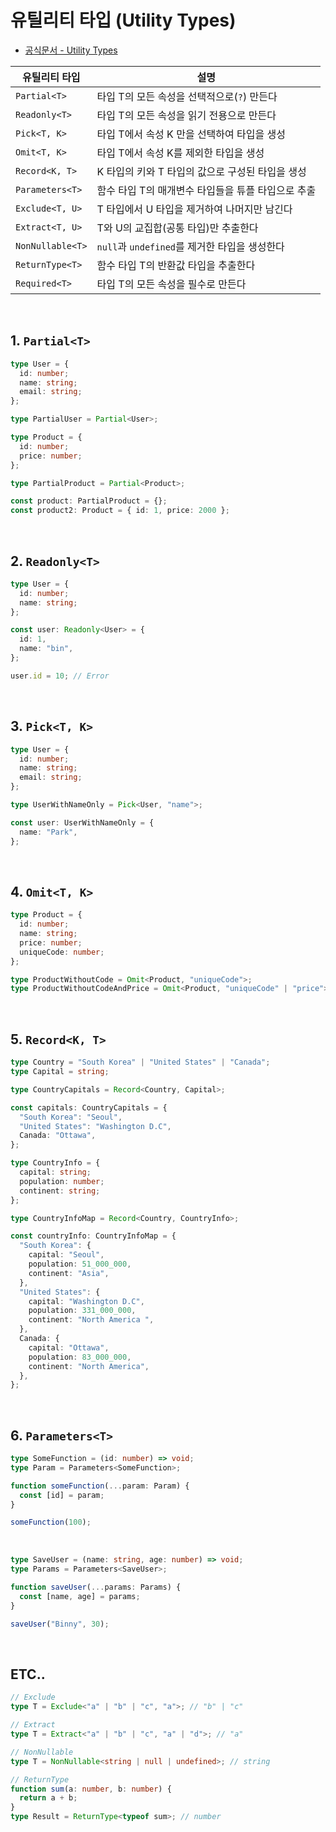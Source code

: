 # 유틸리티 타입 (Utility Types)

- [공식문서 - Utility Types](https://www.typescriptlang.org/ko/docs/handbook/utility-types.html)

| 유틸리티 타입    | 설명                                               |
| ---------------- | -------------------------------------------------- |
| `Partial<T>`     | 타입 T의 모든 속성을 선택적으로(`?`) 만든다        |
| `Readonly<T>`    | 타입 T의 모든 속성을 읽기 전용으로 만든다          |
| `Pick<T, K>`     | 타입 T에서 속성 K 만을 선택하여 타입을 생성        |
| `Omit<T, K>`     | 타입 T에서 속성 K를 제외한 타입을 생성             |
| `Record<K, T>`   | K 타입의 키와 T 타입의 값으로 구성된 타입을 생성   |
| `Parameters<T>`  | 함수 타입 T의 매개변수 타입들을 튜플 타입으로 추출 |
| `Exclude<T, U>`  | T 타입에서 U 타입을 제거하여 나머지만 남긴다       |
| `Extract<T, U>`  | T와 U의 교집합(공통 타입)만 추출한다               |
| `NonNullable<T>` | `null`과 `undefined`를 제거한 타입을 생성한다      |
| `ReturnType<T>`  | 함수 타입 T의 반환값 타입을 추출한다               |
| `Required<T>`    | 타입 T의 모든 속성을 필수로 만든다                 |

<br>

## 1. `Partial<T>`

```ts
type User = {
  id: number;
  name: string;
  email: string;
};

type PartialUser = Partial<User>;

type Product = {
  id: number;
  price: number;
};

type PartialProduct = Partial<Product>;

const product: PartialProduct = {};
const product2: Product = { id: 1, price: 2000 };
```

<br>

## 2. `Readonly<T>`

```ts
type User = {
  id: number;
  name: string;
};

const user: Readonly<User> = {
  id: 1,
  name: "bin",
};

user.id = 10; // Error
```

<br>

## 3. `Pick<T, K>`

```ts
type User = {
  id: number;
  name: string;
  email: string;
};

type UserWithNameOnly = Pick<User, "name">;

const user: UserWithNameOnly = {
  name: "Park",
};
```

<br>

## 4. `Omit<T, K>`

```ts
type Product = {
  id: number;
  name: string;
  price: number;
  uniqueCode: number;
};

type ProductWithoutCode = Omit<Product, "uniqueCode">;
type ProductWithoutCodeAndPrice = Omit<Product, "uniqueCode" | "price">;
```

<br>

## 5. `Record<K, T>`

```ts
type Country = "South Korea" | "United States" | "Canada";
type Capital = string;

type CountryCapitals = Record<Country, Capital>;

const capitals: CountryCapitals = {
  "South Korea": "Seoul",
  "United States": "Washington D.C",
  Canada: "Ottawa",
};

type CountryInfo = {
  capital: string;
  population: number;
  continent: string;
};

type CountryInfoMap = Record<Country, CountryInfo>;

const countryInfo: CountryInfoMap = {
  "South Korea": {
    capital: "Seoul",
    population: 51_000_000,
    continent: "Asia",
  },
  "United States": {
    capital: "Washington D.C",
    population: 331_000_000,
    continent: "North America ",
  },
  Canada: {
    capital: "Ottawa",
    population: 83_000_000,
    continent: "North America",
  },
};
```

<br>

## 6. `Parameters<T>`

```ts
type SomeFunction = (id: number) => void;
type Param = Parameters<SomeFunction>;

function someFunction(...param: Param) {
  const [id] = param;
}

someFunction(100);
```

<br>

```ts
type SaveUser = (name: string, age: number) => void;
type Params = Parameters<SaveUser>;

function saveUser(...params: Params) {
  const [name, age] = params;
}

saveUser("Binny", 30);
```

<br>

## ETC..

```ts
// Exclude
type T = Exclude<"a" | "b" | "c", "a">; // "b" | "c"

// Extract
type T = Extract<"a" | "b" | "c", "a" | "d">; // "a"

// NonNullable
type T = NonNullable<string | null | undefined>; // string

// ReturnType
function sum(a: number, b: number) {
  return a + b;
}
type Result = ReturnType<typeof sum>; // number
```
